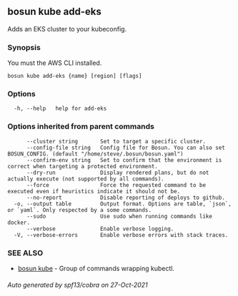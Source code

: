 ## bosun kube add-eks

Adds an EKS cluster to your kubeconfig. 

### Synopsis

You must the AWS CLI installed.

```
bosun kube add-eks {name} [region] [flags]
```

### Options

```
  -h, --help   help for add-eks
```

### Options inherited from parent commands

```
      --cluster string       Set to target a specific cluster.
      --config-file string   Config file for Bosun. You can also set BOSUN_CONFIG. (default "/home/steve/.bosun/bosun.yaml")
      --confirm-env string   Set to confirm that the environment is correct when targeting a protected environment.
      --dry-run              Display rendered plans, but do not actually execute (not supported by all commands).
      --force                Force the requested command to be executed even if heuristics indicate it should not be.
      --no-report            Disable reporting of deploys to github.
  -o, --output table         Output format. Options are table, `json`, or `yaml`. Only respected by a some commands.
      --sudo                 Use sudo when running commands like docker.
      --verbose              Enable verbose logging.
  -V, --verbose-errors       Enable verbose errors with stack traces.
```

### SEE ALSO

* [bosun kube](bosun_kube.md)	 - Group of commands wrapping kubectl.

###### Auto generated by spf13/cobra on 27-Oct-2021

